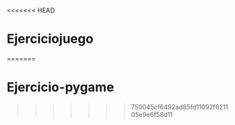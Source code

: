 <<<<<<< HEAD
# Ejerciciojuego
=======
# Ejercicio-pygame
>>>>>>> 750045cf6492ad85fd11092f821105e9e6f58d11
